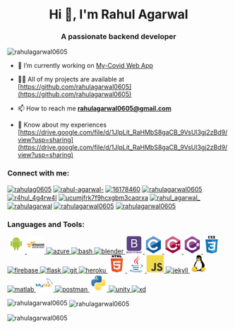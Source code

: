<h1 align="center">Hi 👋, I'm Rahul Agarwal</h1>
<h3 align="center">A passionate backend developer</h3>

<p align="left"> <img src="https://komarev.com/ghpvc/?username=rahulagarwal0605&label=Profile%20views&color=0e75b6&style=flat" alt="rahulagarwal0605" /> </p>

- 🔭 I’m currently working on [My-Covid Web App](https://my-covid-web-api.herokuapp.com/)

- 👨‍💻 All of my projects are available at [https://github.com/rahulagarwal0605](https://github.com/rahulagarwal0605)

- 📫 How to reach me **rahulagarwal0605@gmail.com**

- 📄 Know about my experiences [https://drive.google.com/file/d/1JlpLit_RaHMbS8gaCB_9VsUl3gj2zBd9/view?usp=sharing](https://drive.google.com/file/d/1JlpLit_RaHMbS8gaCB_9VsUl3gj2zBd9/view?usp=sharing)

<h3 align="left">Connect with me:</h3>
<p align="left">
<a href="https://twitter.com/rahulag0605" target="blank"><img align="center" src="https://raw.githubusercontent.com/rahuldkjain/github-profile-readme-generator/master/src/images/icons/Social/twitter.svg" alt="rahulag0605" height="30" width="40" /></a>
<a href="https://linkedin.com/in/rahul-agarwal-" target="blank"><img align="center" src="https://raw.githubusercontent.com/rahuldkjain/github-profile-readme-generator/master/src/images/icons/Social/linked-in-alt.svg" alt="rahul-agarwal-" height="30" width="40" /></a>
<a href="https://stackoverflow.com/users/16178460" target="blank"><img align="center" src="https://raw.githubusercontent.com/rahuldkjain/github-profile-readme-generator/master/src/images/icons/Social/stack-overflow.svg" alt="16178460" height="30" width="40" /></a>
<a href="https://fb.com/rahulagarwal0605" target="blank"><img align="center" src="https://raw.githubusercontent.com/rahuldkjain/github-profile-readme-generator/master/src/images/icons/Social/facebook.svg" alt="rahulagarwal0605" height="30" width="40" /></a>
<a href="https://instagram.com/r4hul_4g4rw4l" target="blank"><img align="center" src="https://raw.githubusercontent.com/rahuldkjain/github-profile-readme-generator/master/src/images/icons/Social/instagram.svg" alt="r4hul_4g4rw4l" height="30" width="40" /></a>
<a href="https://www.youtube.com/c/ucumjfrk7f9hcxgbm3caqrxa" target="blank"><img align="center" src="https://raw.githubusercontent.com/rahuldkjain/github-profile-readme-generator/master/src/images/icons/Social/youtube.svg" alt="ucumjfrk7f9hcxgbm3caqrxa" height="30" width="40" /></a>
<a href="https://www.codechef.com/users/rahul_agarwal_" target="blank"><img align="center" src="https://cdn.jsdelivr.net/npm/simple-icons@3.1.0/icons/codechef.svg" alt="rahul_agarwal_" height="30" width="40" /></a>
<a href="https://codeforces.com/profile/rahulagarwal" target="blank"><img align="center" src="https://cdn.jsdelivr.net/npm/simple-icons@3.0.1/icons/codeforces.svg" alt="rahulagarwal" height="30" width="40" /></a>
<a href="https://www.leetcode.com/rahulagarwal0605" target="blank"><img align="center" src="https://raw.githubusercontent.com/rahuldkjain/github-profile-readme-generator/master/src/images/icons/Social/leet-code.svg" alt="rahulagarwal0605" height="30" width="40" /></a>
<a href="https://auth.geeksforgeeks.org/user/rahulagarwal0605" target="blank"><img align="center" src="https://raw.githubusercontent.com/rahuldkjain/github-profile-readme-generator/master/src/images/icons/Social/geeks-for-geeks.svg" alt="rahulagarwal0605" height="30" width="40" /></a>
</p>

<h3 align="left">Languages and Tools:</h3>
<p align="left"> <a href="https://developer.android.com" target="_blank"> <img src="https://raw.githubusercontent.com/devicons/devicon/master/icons/android/android-original-wordmark.svg" alt="android" width="40" height="40"/> </a> <a href="https://aws.amazon.com" target="_blank"> <img src="https://raw.githubusercontent.com/devicons/devicon/master/icons/amazonwebservices/amazonwebservices-original-wordmark.svg" alt="aws" width="40" height="40"/> </a> <a href="https://azure.microsoft.com/en-in/" target="_blank"> <img src="https://www.vectorlogo.zone/logos/microsoft_azure/microsoft_azure-icon.svg" alt="azure" width="40" height="40"/> </a> <a href="https://www.gnu.org/software/bash/" target="_blank"> <img src="https://www.vectorlogo.zone/logos/gnu_bash/gnu_bash-icon.svg" alt="bash" width="40" height="40"/> </a> <a href="https://www.blender.org/" target="_blank"> <img src="https://download.blender.org/branding/community/blender_community_badge_white.svg" alt="blender" width="40" height="40"/> </a> <a href="https://getbootstrap.com" target="_blank"> <img src="https://raw.githubusercontent.com/devicons/devicon/master/icons/bootstrap/bootstrap-plain-wordmark.svg" alt="bootstrap" width="40" height="40"/> </a> <a href="https://www.cprogramming.com/" target="_blank"> <img src="https://raw.githubusercontent.com/devicons/devicon/master/icons/c/c-original.svg" alt="c" width="40" height="40"/> </a> <a href="https://www.w3schools.com/cpp/" target="_blank"> <img src="https://raw.githubusercontent.com/devicons/devicon/master/icons/cplusplus/cplusplus-original.svg" alt="cplusplus" width="40" height="40"/> </a> <a href="https://www.w3schools.com/cs/" target="_blank"> <img src="https://raw.githubusercontent.com/devicons/devicon/master/icons/csharp/csharp-original.svg" alt="csharp" width="40" height="40"/> </a> <a href="https://www.w3schools.com/css/" target="_blank"> <img src="https://raw.githubusercontent.com/devicons/devicon/master/icons/css3/css3-original-wordmark.svg" alt="css3" width="40" height="40"/> </a> <a href="https://firebase.google.com/" target="_blank"> <img src="https://www.vectorlogo.zone/logos/firebase/firebase-icon.svg" alt="firebase" width="40" height="40"/> </a> <a href="https://flask.palletsprojects.com/" target="_blank"> <img src="https://www.vectorlogo.zone/logos/pocoo_flask/pocoo_flask-icon.svg" alt="flask" width="40" height="40"/> </a> <a href="https://git-scm.com/" target="_blank"> <img src="https://www.vectorlogo.zone/logos/git-scm/git-scm-icon.svg" alt="git" width="40" height="40"/> </a> <a href="https://heroku.com" target="_blank"> <img src="https://www.vectorlogo.zone/logos/heroku/heroku-icon.svg" alt="heroku" width="40" height="40"/> </a> <a href="https://www.w3.org/html/" target="_blank"> <img src="https://raw.githubusercontent.com/devicons/devicon/master/icons/html5/html5-original-wordmark.svg" alt="html5" width="40" height="40"/> </a> <a href="https://www.java.com" target="_blank"> <img src="https://raw.githubusercontent.com/devicons/devicon/master/icons/java/java-original.svg" alt="java" width="40" height="40"/> </a> <a href="https://developer.mozilla.org/en-US/docs/Web/JavaScript" target="_blank"> <img src="https://raw.githubusercontent.com/devicons/devicon/master/icons/javascript/javascript-original.svg" alt="javascript" width="40" height="40"/> </a> <a href="https://jekyllrb.com/" target="_blank"> <img src="https://www.vectorlogo.zone/logos/jekyllrb/jekyllrb-icon.svg" alt="jekyll" width="40" height="40"/> </a> <a href="https://www.linux.org/" target="_blank"> <img src="https://raw.githubusercontent.com/devicons/devicon/master/icons/linux/linux-original.svg" alt="linux" width="40" height="40"/> </a> <a href="https://www.mathworks.com/" target="_blank"> <img src="https://upload.wikimedia.org/wikipedia/commons/2/21/Matlab_Logo.png" alt="matlab" width="40" height="40"/> </a> <a href="https://www.mysql.com/" target="_blank"> <img src="https://raw.githubusercontent.com/devicons/devicon/master/icons/mysql/mysql-original-wordmark.svg" alt="mysql" width="40" height="40"/> </a> <a href="https://postman.com" target="_blank"> <img src="https://www.vectorlogo.zone/logos/getpostman/getpostman-icon.svg" alt="postman" width="40" height="40"/> </a> <a href="https://www.python.org" target="_blank"> <img src="https://raw.githubusercontent.com/devicons/devicon/master/icons/python/python-original.svg" alt="python" width="40" height="40"/> </a> <a href="https://unity.com/" target="_blank"> <img src="https://www.vectorlogo.zone/logos/unity3d/unity3d-icon.svg" alt="unity" width="40" height="40"/> </a> <a href="https://www.adobe.com/products/xd.html" target="_blank"> <img src="https://cdn.worldvectorlogo.com/logos/adobe-xd.svg" alt="xd" width="40" height="40"/> </a> </p>

<p><img align="left" src="https://github-readme-stats.vercel.app/api/top-langs?username=rahulagarwal0605&show_icons=true&locale=en&layout=compact" alt="rahulagarwal0605" /></p>

<p>&nbsp;<img align="center" src="https://github-readme-stats.vercel.app/api?username=rahulagarwal0605&show_icons=true&locale=en" alt="rahulagarwal0605" /></p>

<p><img align="center" src="https://github-readme-streak-stats.herokuapp.com/?user=rahulagarwal0605&" alt="rahulagarwal0605" /></p>

